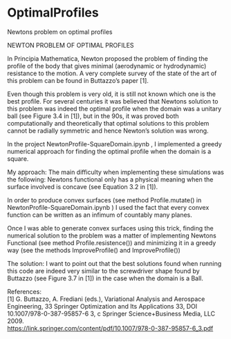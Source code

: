 # OptimalProfiles
Newtons problem on optimal profiles


NEWTON PROBLEM OF OPTIMAL PROFILES

In Principia Mathematica, Newton proposed the problem of finding the profile of the body that gives minimal (aerodynamic or hydrodynamic) resistance to the motion. A very complete survey of the state of the art of this problem can be found in Buttazzo’s paper [1].

Even though this problem is very old, it is still not known which one is the best profile. For several centuries it was believed that Newtons solution to this problem was indeed the optimal profile when the domain was a unitary ball (see Figure 3.4 in [1]), but in the 90s, it was proved both computationally and theoretically that optimal solutions to this problem cannot be radially symmetric and hence Newton’s solution was wrong. 

In the project NewtonProfile-SquareDomain.ipynb , I implemented a greedy numerical approach for finding the optimal profile when the domain is a square. 

My approach: 
The main difficulty when implementing these simulations was the following: Newtons functional only has a physical meaning when the surface involved is concave (see Equation 3.2 in [1]). 

In order to produce convex surfaces (see method Profile.mutate() in NewtonProfile-SquareDomain.ipynb ) I used the fact that every convex function can be written as an infimum of countably many planes. 

Once I was able to generate convex surfaces using this trick, finding the numerical solution to the problem was a matter of implementing Newtons Functional (see method Profile.resistence()) and minimizing it in a greedy way (see the methods ImproveProfile() and ImproveProfile())


The solution:
I want to point out that the best solutions found when running this code are indeed very similar to the screwdriver shape found by Buttazzo (see Figure 3.7 in [1]) in the case when the domain is a Ball.





References:							
[1] G. Buttazzo, A. Frediani (eds.), Variational Analysis and Aerospace Engineering, 33 Springer Optimization and Its Applications 33, DOI 10.1007/978-0-387-95857-6 3, c Springer Science+Business Media, LLC 2009.  
https://link.springer.com/content/pdf/10.1007/978-0-387-95857-6_3.pdf	

